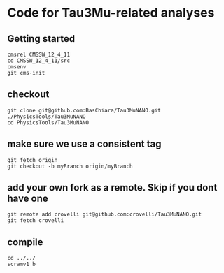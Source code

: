 # Code for Tau3Mu-related analyses

## Getting started

```shell
cmsrel CMSSW_12_4_11
cd CMSSW_12_4_11/src
cmsenv
git cms-init
```

## checkout 
```
git clone git@github.com:BasChiara/Tau3MuNANO.git ./PhysicsTools/Tau3MuNANO
cd PhysicsTools/Tau3MuNANO
```

## make sure we use a consistent tag
```
git fetch origin
git checkout -b myBranch origin/myBranch
```

## add your own fork as a remote. Skip if you dont have one
```
git remote add crovelli git@github.com:crovelli/Tau3MuNANO.git
git fetch crovelli
```

## compile
```
cd ../../
scramv1 b
```